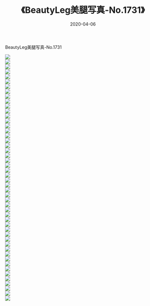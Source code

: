 ﻿---
layout: post
title:  《BeautyLeg美腿写真-No.1731》
date:   2020-04-06
img: http://img.660000.xyz/Sharelink/网络美图/2020/BeautyLeg美腿写真-No.1731/000.jpg
categories: [美女, 清纯, 唯美]
---

BeautyLeg美腿写真-No.1731

  ![](http://img.660000.xyz/Sharelink/网络美图/2020/BeautyLeg美腿写真-No.1731/001.jpg) <br> ![](http://img.660000.xyz/Sharelink/网络美图/2020/BeautyLeg美腿写真-No.1731/002.jpg) <br> ![](http://img.660000.xyz/Sharelink/网络美图/2020/BeautyLeg美腿写真-No.1731/003.jpg) <br> ![](http://img.660000.xyz/Sharelink/网络美图/2020/BeautyLeg美腿写真-No.1731/004.jpg) <br> ![](http://img.660000.xyz/Sharelink/网络美图/2020/BeautyLeg美腿写真-No.1731/005.jpg) <br> ![](http://img.660000.xyz/Sharelink/网络美图/2020/BeautyLeg美腿写真-No.1731/006.jpg) <br> ![](http://img.660000.xyz/Sharelink/网络美图/2020/BeautyLeg美腿写真-No.1731/007.jpg) <br> ![](http://img.660000.xyz/Sharelink/网络美图/2020/BeautyLeg美腿写真-No.1731/008.jpg) <br> ![](http://img.660000.xyz/Sharelink/网络美图/2020/BeautyLeg美腿写真-No.1731/009.jpg) <br> ![](http://img.660000.xyz/Sharelink/网络美图/2020/BeautyLeg美腿写真-No.1731/010.jpg) <br> ![](http://img.660000.xyz/Sharelink/网络美图/2020/BeautyLeg美腿写真-No.1731/011.jpg) <br> ![](http://img.660000.xyz/Sharelink/网络美图/2020/BeautyLeg美腿写真-No.1731/012.jpg) <br> ![](http://img.660000.xyz/Sharelink/网络美图/2020/BeautyLeg美腿写真-No.1731/013.jpg) <br> ![](http://img.660000.xyz/Sharelink/网络美图/2020/BeautyLeg美腿写真-No.1731/014.jpg) <br> ![](http://img.660000.xyz/Sharelink/网络美图/2020/BeautyLeg美腿写真-No.1731/015.jpg) <br> ![](http://img.660000.xyz/Sharelink/网络美图/2020/BeautyLeg美腿写真-No.1731/016.jpg) <br> ![](http://img.660000.xyz/Sharelink/网络美图/2020/BeautyLeg美腿写真-No.1731/017.jpg) <br> ![](http://img.660000.xyz/Sharelink/网络美图/2020/BeautyLeg美腿写真-No.1731/018.jpg) <br> ![](http://img.660000.xyz/Sharelink/网络美图/2020/BeautyLeg美腿写真-No.1731/019.jpg) <br> ![](http://img.660000.xyz/Sharelink/网络美图/2020/BeautyLeg美腿写真-No.1731/020.jpg) <br> ![](http://img.660000.xyz/Sharelink/网络美图/2020/BeautyLeg美腿写真-No.1731/021.jpg) <br> ![](http://img.660000.xyz/Sharelink/网络美图/2020/BeautyLeg美腿写真-No.1731/022.jpg) <br> ![](http://img.660000.xyz/Sharelink/网络美图/2020/BeautyLeg美腿写真-No.1731/023.jpg) <br> ![](http://img.660000.xyz/Sharelink/网络美图/2020/BeautyLeg美腿写真-No.1731/024.jpg) <br> ![](http://img.660000.xyz/Sharelink/网络美图/2020/BeautyLeg美腿写真-No.1731/025.jpg) <br> ![](http://img.660000.xyz/Sharelink/网络美图/2020/BeautyLeg美腿写真-No.1731/026.jpg) <br> ![](http://img.660000.xyz/Sharelink/网络美图/2020/BeautyLeg美腿写真-No.1731/027.jpg) <br> ![](http://img.660000.xyz/Sharelink/网络美图/2020/BeautyLeg美腿写真-No.1731/028.jpg) <br> ![](http://img.660000.xyz/Sharelink/网络美图/2020/BeautyLeg美腿写真-No.1731/029.jpg) <br> ![](http://img.660000.xyz/Sharelink/网络美图/2020/BeautyLeg美腿写真-No.1731/030.jpg) <br> ![](http://img.660000.xyz/Sharelink/网络美图/2020/BeautyLeg美腿写真-No.1731/031.jpg) <br> ![](http://img.660000.xyz/Sharelink/网络美图/2020/BeautyLeg美腿写真-No.1731/032.jpg) <br> ![](http://img.660000.xyz/Sharelink/网络美图/2020/BeautyLeg美腿写真-No.1731/033.jpg) <br> ![](http://img.660000.xyz/Sharelink/网络美图/2020/BeautyLeg美腿写真-No.1731/034.jpg) <br> ![](http://img.660000.xyz/Sharelink/网络美图/2020/BeautyLeg美腿写真-No.1731/035.jpg) <br> ![](http://img.660000.xyz/Sharelink/网络美图/2020/BeautyLeg美腿写真-No.1731/036.jpg) <br> ![](http://img.660000.xyz/Sharelink/网络美图/2020/BeautyLeg美腿写真-No.1731/037.jpg) <br> ![](http://img.660000.xyz/Sharelink/网络美图/2020/BeautyLeg美腿写真-No.1731/038.jpg) <br> ![](http://img.660000.xyz/Sharelink/网络美图/2020/BeautyLeg美腿写真-No.1731/039.jpg) <br> ![](http://img.660000.xyz/Sharelink/网络美图/2020/BeautyLeg美腿写真-No.1731/040.jpg) <br> ![](http://img.660000.xyz/Sharelink/网络美图/2020/BeautyLeg美腿写真-No.1731/041.jpg) <br> ![](http://img.660000.xyz/Sharelink/网络美图/2020/BeautyLeg美腿写真-No.1731/042.jpg) <br> ![](http://img.660000.xyz/Sharelink/网络美图/2020/BeautyLeg美腿写真-No.1731/043.jpg) <br> ![](http://img.660000.xyz/Sharelink/网络美图/2020/BeautyLeg美腿写真-No.1731/044.jpg) <br> ![](http://img.660000.xyz/Sharelink/网络美图/2020/BeautyLeg美腿写真-No.1731/045.jpg) <br> ![](http://img.660000.xyz/Sharelink/网络美图/2020/BeautyLeg美腿写真-No.1731/046.jpg) <br> ![](http://img.660000.xyz/Sharelink/网络美图/2020/BeautyLeg美腿写真-No.1731/047.jpg) <br> ![](http://img.660000.xyz/Sharelink/网络美图/2020/BeautyLeg美腿写真-No.1731/048.jpg) <br> ![](http://img.660000.xyz/Sharelink/网络美图/2020/BeautyLeg美腿写真-No.1731/049.jpg) <br> ![](http://img.660000.xyz/Sharelink/网络美图/2020/BeautyLeg美腿写真-No.1731/050.jpg) <br>